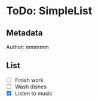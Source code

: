 # ToDo: SimpleList
## Metadata
Author: mmmmm

## List
- [ ] Finish work
- [ ] Wash dishes
- [x] Listen to music